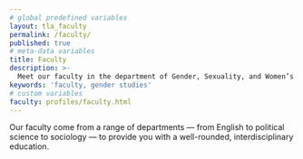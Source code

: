 ```yaml
---
# global predefined variables
layout: tla_faculty
permalink: /faculty/
published: true
# meta-data variables
title: Faculty
description: >-
  Meet our faculty in the department of Gender, Sexuality, and Women’s Studies in the College of Liberal Arts at Temple University.
keywords: 'faculty, gender studies'
# custom variables
faculty: profiles/faculty.html
---
```

Our faculty come from a range of departments — from English to political science to sociology — to provide you with a well-rounded, interdisciplinary education.
